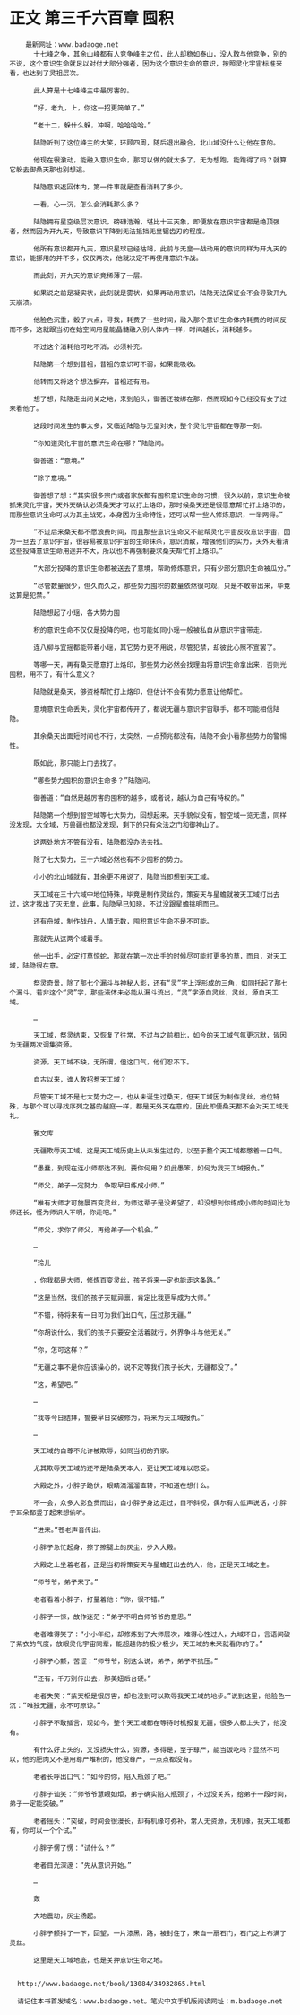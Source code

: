 # 正文 第三千六百章 囤积
        最新网址：www.badaoge.net
          十七峰之争，其余山峰都有人竞争峰主之位，此人却稳如泰山，没人敢与他竞争，别的不说，这个意识生命就足以对付大部分强者，因为这个意识生命的意识，按照灵化宇宙标准来看，也达到了灵祖层次。
      
          此人算是十七峰峰主中最厉害的。
      
          “好，老九，上，你这一招更简单了。”
      
          “老十二，躲什么躲，冲啊，哈哈哈哈。”
      
          陆隐听到了这位峰主的大笑，环顾四周，随后退出融合，北山域没什么让他在意的。
      
          他现在很激动，能融入意识生命，那可以做的就太多了，无为想跑，能跑得了吗？就算它躲去御桑天那也别想逃。
      
          陆隐意识返回体内，第一件事就是查看消耗了多少。
      
          一看，心一沉，怎么会消耗那么多？
      
          陆隐拥有星空级层次意识，磅礴浩瀚，堪比十三天象，即便放在意识宇宙都是绝顶强者，然而因为开九天，导致意识下降到无法抵挡无皇锯齿刃的程度。
      
          他所有意识都开九天，意识星球已经枯竭，此前与无皇一战动用的意识同样为开九天的意识，能挪用的并不多，仅仅两次，他就决定不再使用意识作战。
      
          而此刻，开九天的意识竟稀薄了一层。
      
          如果说之前是凝实状，此刻就是雾状，如果再动用意识，陆隐无法保证会不会导致开九天崩溃。
      
          他脸色沉重，骰子六点，寻找，耗费了一些时间，融入那个意识生命体内耗费的时间反而不多，这就跟当初在始空间用星能晶髓融入别人体内一样，时间越长，消耗越多。
      
          不过这个消耗他可吃不消，必须补充。
      
          陆隐第一个想到昔祖，昔祖的意识可不弱，如果能吸收。
      
          他转而又将这个想法摒弃，昔祖还有用。
      
          想了想，陆隐走出闭关之地，来到船头，御善还被绑在那，然而现如今已经没有女子过来看他了。
      
          这段时间发生的事太多，又临近陆隐与无皇对决，整个灵化宇宙都在等那一刻。
      
          “你知道灵化宇宙的意识生命在哪？”陆隐问。
      
          御善道：“意境。”
      
          “除了意境。”
      
          御善想了想：“其实很多宗门或者家族都有囤积意识生命的习惯，很久以前，意识生命被抓来灵化宇宙，天外天确认必须桑天才可以打上烙印，那时候桑天还是很愿意帮忙打上烙印的，而那些意识生命可以为其主战死，本身因为生命特性，还可以帮一些人修炼意识，一举两得。”
      
          “不过后来桑天都不愿浪费时间，而且那些意识生命又不能帮灵化宇宙反攻意识宇宙，因为一旦去了意识宇宙，很容易被意识宇宙的生命抹杀，意识消散，增强他们的实力，天外天看清这些投降意识生命用途并不大，所以也不再强制要求桑天帮忙打上烙印。”
      
          “大部分投降的意识生命都被送去了意境，帮助修炼意识，只有少部分意识生命被瓜分。”
      
          “尽管数量很少，但久而久之，那些势力囤积的数量依然很可观，只是不敢带出来，毕竟这算是犯禁。”
      
          陆隐想起了小瑶，各大势力囤
      
          积的意识生命不仅仅是投降的吧，也可能如同小瑶一般被私自从意识宇宙带走。
      
          连八柳与宜摇都能带着小瑶，其它势力更不用说，尽管犯禁，却彼此心照不宣罢了。
      
          等哪一天，再有桑天愿意打上烙印，那些势力必然会找理由将意识生命拿出来，否则光囤积，用不了，有什么意义？
      
          陆隐就是桑天，够资格帮忙打上烙印，但估计不会有势力愿意让他帮忙。
      
          意境意识生命丢失，灵化宇宙都传开了，都说无疆与意识宇宙联手，都不可能相信陆隐。
      
          其余桑天出面短时间也不行，太突然，一点预兆都没有，陆隐不会小看那些势力的警惕性。
      
          既如此，那只能上门去找了。
      
          “哪些势力囤积的意识生命多？”陆隐问。
      
          御善道：“自然是越厉害的囤积的越多，或者说，越认为自己有特权的。”
      
          陆隐第一个想到智空域等七大势力，回想起来，天手貌似没有，智空域一览无遗，同样没发现，大全域，万兽疆也都没发现，剩下的只有众法之门和御神山了。
      
          这两处地方不管有没有，陆隐都没办法去找。
      
          除了七大势力，三十六域必然也有不少囤积的势力。
      
          小小的北山域就有，其余更不用说了，陆隐当即想到天工域。
      
          天工域在三十六域中地位特殊，毕竟是制作灵丝的，策妄天与星蟾就被天工域打出去过，这才找出了灭无皇，此事，陆隐早已知晓，不过没跟星蟾挑明而已。
      
          还有舟域，制作战舟，人情无数，囤积意识生命不是不可能。
      
          那就先从这两个域着手。
      
          他一出手，必定打草惊蛇，那就在第一次出手的时候尽可能打更多的草，而且，对天工域，陆隐很在意。
      
          祭灵奇景，除了那七个漏斗与神秘人影，还有“灵”字上浮形成的三角，如同托起了那七个漏斗，若非这个“灵”字，那些液体未必能从漏斗流出，“灵”字源自灵丝，灵丝，源自天工域。
      
          …
      
          天工域，祭灵结束，又恢复了往常，不过与之前相比，如今的天工域气氛更沉默，皆因为无疆两次调集资源。
      
          资源，天工域不缺，无所谓，但这口气，他们忍不下。
      
          自古以来，谁人敢招惹天工域？
      
          尽管天工域不是七大势力之一，也从未诞生过桑天，但天工域因为制作灵丝，地位特殊，与那个可以寻找序列之基的越庭一样，都是天外天在意的，因此即便桑天都不会对天工域无礼。
      
          雅文库
      
          无疆欺辱天工域，这是天工域历史上从未发生过的，以至于整个天工域都憋着一口气。
      
          “愚蠢，到现在连小师都达不到，要你何用？如此愚笨，如何为我天工域报仇。”
      
          “师父，弟子一定努力，争取早日练成小师。”
      
          “唯有大师才可施展百变灵丝，为师这辈子是没希望了，却没想到你练成小师的时间比为师还长，怪为师识人不明，你走吧。”
      
          “师父，求你了师父，再给弟子一个机会。”
      
          …
      
          “玲儿
      
          ，你我都是大师，修炼百变灵丝，孩子将来一定也能走这条路。”
      
          “这是当然，我们的孩子天赋异禀，肯定比我更早成为大师。”
      
          “不错，待将来有一日可为我们出口气，压过那无疆。”
      
          “你胡说什么，我们的孩子只要安全活着就行，外界争斗与他无关。”
      
          “你，怎可这样？”
      
          “无疆之事不是你应该操心的，说不定等我们孩子长大，无疆都没了。”
      
          “这，希望吧。”
      
          …
      
          “我等今日结拜，誓要早日突破修为，将来为天工域报仇。”
      
          …
      
          天工域的自尊不允许被欺辱，如同当初的齐家。
      
          尤其欺辱天工域的还不是陆桑天本人，更让天工域难以忍受。
      
          大殿之外，小胖子跪伏，眼睛滴溜溜直转，不知道在想什么。
      
          不一会，众多人影鱼贯而出，自小胖子身边走过，目不斜视，偶尔有人低声说话，小胖子耳朵都竖了起来想偷听。
      
          “进来。”苍老声音传出。
      
          小胖子急忙起身，擦了擦腿上的灰尘，步入大殿。
      
          大殿之上坐着老者，正是当初将策妄天与星蟾赶出去的人，他，正是天工域之主。
      
          “师爷爷，弟子来了。”
      
          老者看着小胖子，打量着他：“你，很不错。”
      
          小胖子一惊，故作迷茫：“弟子不明白师爷爷的意思。”
      
          老者难得笑了：“小小年纪，却修炼到了大师层次，难得心性过人，九域环日，言语间破了紫衣的气度，放眼灵化宇宙同辈，能超越你的极少极少，天工域的未来就看你的了。”
      
          小胖子心颤，苦涩：“师爷爷，别这么说，弟子，弟子不抗压。”
      
          “还有，千万别传出去，那美妞后台硬。”
      
          老者失笑：“紫天枢是很厉害，却也没到可以欺辱我天工域的地步。”说到这里，他脸色一沉：“唯独无疆，永不可原谅。”
      
          小胖子不敢插言，现如今，整个天工域都在等待时机报复无疆，很多人都上头了，他没有。
      
          有什么好上头的，又没损失什么，资源，多得是，至于尊严，能当饭吃吗？显然不可以，他的肥肉又不是用尊严堆积的，他没尊严，一点点都没有。
      
          老者长呼出口气：“如今的你，陷入瓶颈了吧。”
      
          小胖子讪笑：“师爷爷慧眼如炬，弟子确实陷入瓶颈了，不过没关系，给弟子一段时间，弟子一定能突破。”
      
          老者摇头：“突破，时间会很漫长，却有机缘可弥补，常人无资源，无机缘，我天工域都有，你可以一个个试。”
      
          小胖子愣了愣：“试什么？”
      
          老者目光深邃：“先从意识开始。”
      
          …
      
          轰
      
          大地震动，灰尘扬起。
      
          小胖子颤抖了一下，回望，一片漆黑，路，被封住了，来自一扇石门，石门之上布满了灵丝。
      
          这里是天工域地底，也是关押意识生命之地。
      
      
      http://www.badaoge.net/book/13084/34932865.html
      
      请记住本书首发域名：www.badaoge.net。笔尖中文手机版阅读网址：m.badaoge.net
